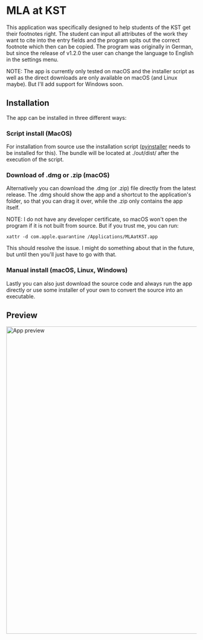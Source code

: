 # MLA at KST

This application was specifically designed to help students of the KST get their footnotes right. The student can input all attributes of the work they want to cite into the entry fields and the program spits out the correct footnote which then can be copied.
The program was originally in German, but since the release of v1.2.0 the user can change the language to English in the settings menu.

NOTE: The app is currently only tested on macOS and the installer script as well as the direct downloads are only available on macOS (and Linux maybe). But I'll add support for Windows soon.

## Installation

The app can be installed in three different ways:

### Script install (MacOS)

For installation from source use the installation script ([pyinstaller](https://www.pyinstaller.org/) needs to be installed for this). The bundle will be located at ./out/dist/ after the execution of the script.

### Download of .dmg or .zip (macOS)

Alternatively you can download the .dmg (or .zip) file directly from the latest release. The .dmg should show the app and a shortcut to the application's folder, so that you can drag it over, while the .zip only contains the app itself.

NOTE: I do not have any developer certificate, so macOS won't open the program if it is not built from source. But if you trust me, you can run:

``` Shell
xattr -d com.apple.quarantine /Applications/MLAatKST.app
```

This should resolve the issue. I might do something about that in the future, but until then you'll just have to go with that.

### Manual install (macOS, Linux, Windows)

Lastly you can also just download the source code and always run the app directly or use some installer of your own to convert the source into an executable.

## Preview

<img width="812" alt="App preview" src="https://user-images.githubusercontent.com/84284672/136099397-e57edd3b-f5a7-407c-be04-33a03d6d8a70.png">
